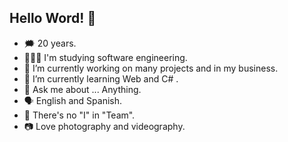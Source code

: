 ## Hello Word! 👋
- 🗯️ 20 years.
- 👨🏻‍💻 I'm studying software engineering.
- 🔭 I’m currently working on many projects and in my business.
- 🌱 I’m currently learning Web and C# .  
- 💬 Ask me about ... Anything.
- 🗣️ English and Spanish.
- 👥 There's no "I" in "Team".
- 📷 Love photography and videography.

